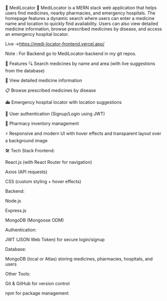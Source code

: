 🏥 MediLocator 💊
MediLocator is a MERN stack web application that helps users find medicines, nearby pharmacies, and emergency hospitals.
The homepage features a dynamic search where users can enter a medicine name and location to quickly find availability.
Users can also view detailed medicine information, browse prescribed medicines by disease, and access an emergency hospital locator.

Live ->https://medi-locator-frontend.vercel.app/

Note : For Backend go to MediLocator-backend in my git repos.

📌 Features
🔍 Search medicines by name and area (with live suggestions from the database)

📜 View detailed medicine information

📋 Browse prescribed medicines by disease

🚑 Emergency hospital locator with location suggestions

👤 User authentication (Signup/Login using JWT)

🏪 Pharmacy inventory management

⚡ Responsive and modern UI with hover effects and transparent layout over a background image

🛠 Tech Stack
Frontend:

React.js (with React Router for navigation)

Axios (API requests)

CSS (custom styling + hover effects)

Backend:

Node.js

Express.js

MongoDB (Mongoose ODM)

Authentication:

JWT (JSON Web Token) for secure login/signup

Database:

MongoDB (local or Atlas) storing medicines, pharmacies, hospitals, and users

Other Tools:

Git & GitHub for version control

npm for package management



